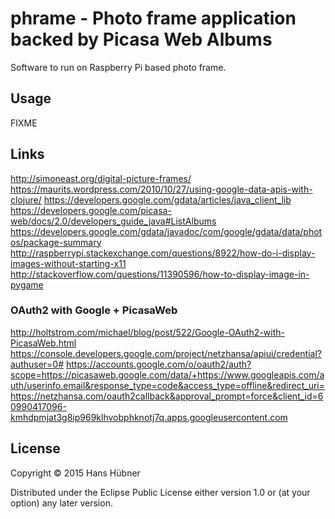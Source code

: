 # phrame - Photo frame application backed by Picasa Web Albums 

Software to run on Raspberry Pi based photo frame.

## Usage

FIXME

## Links

http://simoneast.org/digital-picture-frames/
https://maurits.wordpress.com/2010/10/27/using-google-data-apis-with-clojure/
https://developers.google.com/gdata/articles/java_client_lib
https://developers.google.com/picasa-web/docs/2.0/developers_guide_java#ListAlbums
https://developers.google.com/gdata/javadoc/com/google/gdata/data/photos/package-summary
http://raspberrypi.stackexchange.com/questions/8922/how-do-i-display-images-without-starting-x11
http://stackoverflow.com/questions/11390596/how-to-display-image-in-pygame

### OAuth2 with Google + PicasaWeb

http://holtstrom.com/michael/blog/post/522/Google-OAuth2-with-PicasaWeb.html
https://console.developers.google.com/project/netzhansa/apiui/credential?authuser=0#
https://accounts.google.com/o/oauth2/auth?scope=https://picasaweb.google.com/data/+https://www.googleapis.com/auth/userinfo.email&response_type=code&access_type=offline&redirect_uri=https://netzhansa.com/oauth2callback&approval_prompt=force&client_id=60990417096-kmhdpmjat3g8ip969klhvobphknotj7q.apps.googleusercontent.com


## License

Copyright © 2015 Hans Hübner

Distributed under the Eclipse Public License either version 1.0 or (at
your option) any later version.
